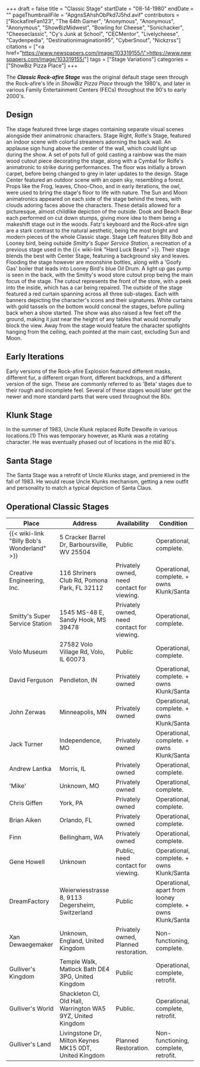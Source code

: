 +++
draft = false
title = "Classic Stage"
startDate = "08-14-1980"
endDate = ""
pageThumbnailFile = "ApgnsSAhshObPkd7J5hd.avif"
contributors = ["RockafireFan123", "The 64th Gamer", "Anonymous", "Anonymous", "Anonymous", "ShowBizMidwest", "Bowling for Cheese", "Sonichacker", "Cheeseclassic", "Cy's Junk at School", "CECMentor", "Livelycheese", "Caydenpedia", "Destinationimagination95", "CyberSnout", "Nickzrss"]
citations = ["<a href=\"https://www.newspapers.com/image/103319155/\">https://www.newspapers.com/image/103319155/</a>"]
tags = ["Stage Variations"]
categories = ["ShowBiz Pizza Place"]
+++

The ***Classic Rock-afire Stage*** was the original default stage seen through the Rock-afire's life in *ShowBiz Pizza Place* through the 1980's, and later in various Family Entertainment Centers (FECs) throughout the 90's to early 2000's.

## Design

The stage featured three large stages containing separate visual scenes alongside their animatronic characters. Stage Right, Rolfe's Stage, featured an indoor scene with colorful streamers adorning the back wall. An applause sign hung above the center of the wall, which could light up during the show. A set of pots full of gold casting a rainbow was the main wood cutout piece decorating the stage, along with a Cymbal for Rolfe's animatronic to strike during performances. The floor was initially a brown carpet, before being changed to grey in later updates to the design. Stage Center featured an outdoor scene with an open sky, resembling a forest. Props like the Frog, leaves, Choo-Choo, and in early iterations, the owl, were used to bring the stage's floor to life with nature. The Sun and Moon animatronics appeared on each side of the stage behind the trees, with clouds adoring faces above the characters. These details allowed for a picturesque, almost childlike depiction of the outside. Dook and Beach Bear each performed on cut down stumps, giving more idea to them being a makeshift stage out in the woods. Fatz's keyboard and the Rock-afire sign are a stark contrast to the natural aesthetic, being the most bright and modern pieces of the whole Classic stage. Stage Left features Billy Bob and Looney bird, being outside *Smitty's Super Service Station*, a recreation of a previous stage used in the {{< wiki-link "Hard Luck Bears" >}}. Their stage blends the best with Center Stage, featuring a background sky and leaves. Flooding the stage however are moonshine bottles, along with a 'Goofy Gas' boiler that leads into Looney Bird's blue Oil Drum. A light up gas pump is seen in the back, with the Smitty's wood store cutout prop being the main focus of the stage. The cutout represents the front of the store, with a peek into the inside, which has a car being repaired. The outside of the stage featured a red curtain spanning across all three sub-stages. Each with banners depicting the character's icons and their signatures. White curtains with gold tassels on the bottom would conceal the stages, before pulling back when a show started. The show was also raised a few feet off the ground, making it just near the height of any tables that would normally block the view. Away from the stage would feature the character spotlights hanging from the ceiling, each pointed at the main cast, excluding Sun and Moon.

## Early Iterations

Early versions of the Rock-afire Explosion featured different masks, different fur, a different organ front, different backdrops, and a different version of the sign. These are commonly referred to as 'Beta' stages due to their rough and incomplete feel. Several of these stages would later get the newer and more standard parts that were used throughout the 80s.

## Klunk Stage

In the summer of 1983, Uncle Klunk replaced Rolfe Dewolfe in various locations.(1) This was temporary however, as Klunk was a rotating character. He was eventually phased out of locations in the mid 80's.

## Santa Stage

The Santa Stage was a retrofit of Uncle Klunks stage, and premiered in the fall of 1983. He would reuse Uncle Klunks mechanism, getting a new outfit and personality to match a typical depiction of Santa Claus.

## Operational Classic Stages

| Place                                            | Address                                                     | Availability                               | Condition                                                   |
|--------------------------------------------------|-------------------------------------------------------------|--------------------------------------------|-------------------------------------------------------------|
| {{< wiki-link "Billy Bob's Wonderland" >}} | 5 Cracker Barrel Dr, Barboursville, WV 25504                | Public                                     | Operational, complete.                                      |
| Creative Engineering, Inc.                       | 116 Shriners Club Rd, Pomona Park, FL 32112                 | Privately owned, need contact for viewing. | Operational, complete. + owns Klunk/Santa                   |
| Smitty's Super Service Station                   | 1545 MS-48 E, Sandy Hook, MS 39478                          | Privately owned, need contact for viewing. | Operational, complete.                                      |
| Volo Museum                                      | 27582 Volo Village Rd, Volo, IL 60073                       | Public                                     | Operational, complete.                                      |
| David Ferguson                                   | Pendleton, IN                                               | Privately owned                            | Operational, complete. + owns Klunk/Santa                   |
| John Zerwas                                      | Minneapolis, MN                                             | Privately owned                            | Operational, complete. + owns Klunk/Santa                   |
| Jack Turner                                      | Independence, MO                                            | Privately owned                            | Operational, complete. + owns Klunk/Santa                   |
| Andrew Lantka                                    | Morris, IL                                                  | Privately owned                            | Operational, complete.                                      |
| 'Mike'                                           | Unknown, MO                                                 | Privately owned                            | Operational, complete.                                      |
| Chris Giffen                                     | York, PA                                                    | Privately owned                            | Operational, complete.                                      |
| Brian Aiken                                      | Orlando, FL                                                 | Privately owned                            | Operational, complete.                                      |
| Finn                                             | Bellingham, WA                                              | Privately owned                            | Operational, complete.                                      |
| Gene Howell                                      | Unknown                                                     | Public, need contact for viewing.          | Operational, complete. + owns Klunk/Santa                   |
| DreamFactory                                     | Weierwiesstrasse 8, 9113 Degersheim, Switzerland            | Public                                     | Operational, apart from looney complete. + owns Klunk/Santa |
| Xan Dewaegemaker                                 | Unknown, England, United Kingdom                            | Privately owned, Planned restoration.      | Non-functioning, complete.                                  |
| Gulliver's Kingdom                               | Temple Walk, Matlock Bath DE4 3PG, United Kingdom           | Public                                     | Operational, complete, retrofit.                            |
| Gulliver's World                                 | Shackleton Cl, Old Hall, Warrington WA5 9YZ, United Kingdom | Public.                                    | Operational, complete, retrofit.                            |
| Gulliver's Land                                  | Livingstone Dr, Milton Keynes MK15 0DT, United Kingdom      | Planned Restoration.                       | Non-functioning, complete, retrofit.                        |
